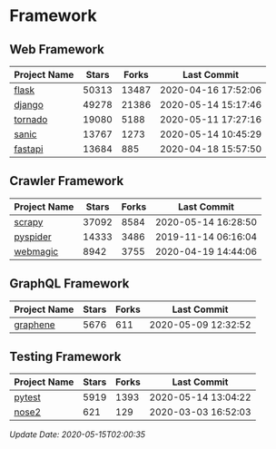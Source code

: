 # Framework

## Web Framework

| Project Name | Stars | Forks | Last Commit |
| ------------ | ----- | ----- | ----------- |
| [flask](https://github.com/pallets/flask) | 50313 | 13487 | 2020-04-16 17:52:06 |
| [django](https://github.com/django/django) | 49278 | 21386 | 2020-05-14 15:17:46 |
| [tornado](https://github.com/tornadoweb/tornado) | 19080 | 5188 | 2020-05-11 17:27:16 |
| [sanic](https://github.com/huge-success/sanic) | 13767 | 1273 | 2020-05-14 10:45:29 |
| [fastapi](https://github.com/tiangolo/fastapi) | 13684 | 885 | 2020-04-18 15:57:50 |

## Crawler Framework

| Project Name | Stars | Forks | Last Commit |
| ------------ | ----- | ----- | ----------- |
| [scrapy](https://github.com/scrapy/scrapy) | 37092 | 8584 | 2020-05-14 16:28:50 |
| [pyspider](https://github.com/binux/pyspider) | 14333 | 3486 | 2019-11-14 06:16:04 |
| [webmagic](https://github.com/code4craft/webmagic) | 8942 | 3755 | 2020-04-19 14:44:06 |

## GraphQL Framework

| Project Name | Stars | Forks | Last Commit |
| ------------ | ----- | ----- | ----------- |
| [graphene](https://github.com/graphql-python/graphene) | 5676 | 611 | 2020-05-09 12:32:52 |

## Testing Framework

| Project Name | Stars | Forks | Last Commit |
| ------------ | ----- | ----- | ----------- |
| [pytest](https://github.com/pytest-dev/pytest) | 5919 | 1393 | 2020-05-14 13:04:22 |
| [nose2](https://github.com/nose-devs/nose2) | 621 | 129 | 2020-03-03 16:52:03 |

*Update Date: 2020-05-15T02:00:35*